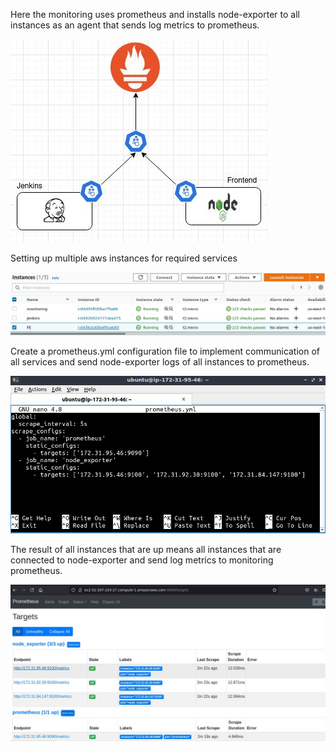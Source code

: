 Here the monitoring uses prometheus and installs node-exporter to all instances as an agent that sends log metrics to prometheus.

![1](https://github.com/asepboy/test-sre-kumparan/blob/main/test05/test05-c.jpg)

Setting up multiple aws instances for required services

![2](https://github.com/asepboy/test-sre-kumparan/blob/main/test05/test05-a.jpg)

Create a prometheus.yml configuration file to implement communication of all services and send node-exporter logs of all instances to prometheus.

![3](https://github.com/asepboy/test-sre-kumparan/blob/main/test05/test05-d.jpg)

The result of all instances that are up means all instances that are connected to node-exporter and send log metrics to monitoring prometheus.

![4](https://github.com/asepboy/test-sre-kumparan/blob/main/test05/test05-b.jpg)
